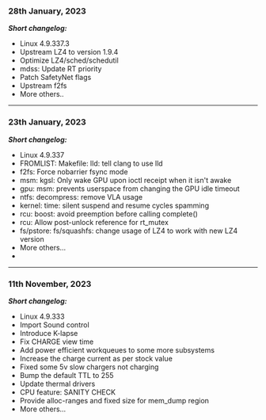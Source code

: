 ### 28th January, 2023

***Short changelog:***
- Linux 4.9.337.3
- Upstream LZ4 to version 1.9.4
- Optimize LZ4/sched/schedutil
- mdss: Update RT priority
- Patch SafetyNet flags 
- Upstream f2fs
- More others..

---

### 23th January, 2023

***Short changelog:***
- Linux 4.9.337
- FROMLIST: Makefile: lld: tell clang to use lld 
- f2fs: Force nobarrier fsync mode 
- msm: kgsl: Only wake GPU upon ioctl receipt when it isn't awake 
- gpu: msm: prevents userspace from changing the GPU idle timeout
- ntfs: decompress: remove VLA usage 
- kernel: time: silent suspend and resume cycles spamming
- rcu: boost: avoid preemption before calling complete() 
- rcu: Allow post-unlock reference for rt_mutex 
- fs/pstore: fs/squashfs: change usage of LZ4 to work with new LZ4 version 
- More others...
- 
---

### 11th November, 2023

***Short changelog:***
- Linux 4.9.333
- Import Sound control
- Introduce K-lapse
- Fix CHARGE view time
- Add power efficient workqueues to some more subsystems
- Increase the charge current as per stock value
- Fixed some 5v slow chargers not charging
- Bump the default TTL to 255
- Update thermal drivers
- CPU feature: SANITY CHECK 
- Provide alloc-ranges and fixed size for mem_dump region
- More others...
